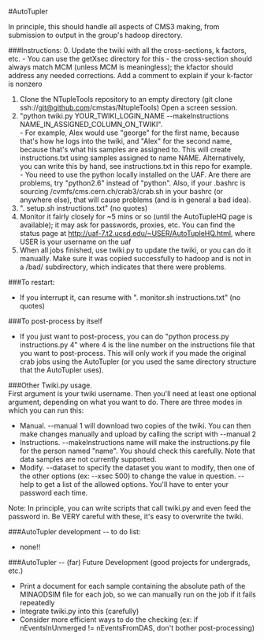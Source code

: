 #AutoTupler

In principle, this should handle all aspects of CMS3 making, from submission to output in the group's hadoop directory.

###Instructions:
  0. Update the twiki with all the cross-sections, k factors, etc. 
    - You can use the getXsec directory for this
    - the cross-section should always match MCM (unless MCM is meaningless); the kfactor should address any needed corrections.  Add a comment to explain if your k-factor is nonzero
  1. Clone the NTupleTools repository to an empty directory (git clone ssh://git@github.com/cmstas/NtupleTools)  Open a screen session. 
  2. "python twiki.py YOUR_TWIKI_LOGIN_NAME --makeInstructions NAME_IN_ASSIGNED_COLUMN_ON_TWIKI".  
    - For example, Alex would use "george" for the first name, because that's how he logs into the twiki, and "Alex" for the second name, because that's what his samples are assigned to.  This will create instructions.txt using samples assigned to name NAME.  Alternatively, you can write this by hand, see instructions.txt in this repo for example.
    - You need to use the python locally installed on the UAF.  Are there are problems, try "python2.6" instead of "python".  Also, if your .bashrc is sourcing  /cvmfs/cms.cern.ch/crab3/crab.sh in your bashrc (or anywhere else), that will cause problems (and is in general a bad idea).  
  3. ". setup.sh instructions.txt" (no quotes)
  4. Monitor it fairly closely for ~5 mins or so (until the AutoTupleHQ page is available); it may ask for passwords, proxies, etc.  You can find the status page at http://uaf-7.t2.ucsd.edu/~USER/AutoTupleHQ.html, where USER is your username on the uaf
  5. When all jobs finished, use twiki.py to update the twiki, or you can do it manually.  Make sure it was copied successfully to hadoop and is not in a /bad/ subdirectory, which indicates that there were problems.  

###To restart:
  - If you interrupt it, can resume with ". monitor.sh instructions.txt" (no quotes)

###To post-process by itself
  - If you just want to post-process, you can do "python process.py instructions.py 4" where 4 is the line number on the instructions file that you want to post-process.  This will only work if you made the original crab jobs using the AutoTupler (or you used the same directory structure that the AutoTupler uses).  

###Other Twiki.py usage.  
First argument is your twiki username.  Then you'll need at least one optional argument, depending on what you want to do.  There are three modes in which you can run this:
  - Manual.  --manual 1 will download two copies of the twiki.  You can then make changes manually and upload by calling the script with --manual 2
  - Instructions.  --makeInstructions name will make the instructions.py file for the person named "name".  You should check this carefully.  Note that data samples are not currently supported.  
  - Modify.  --dataset to specify the dataset you want to modify, then one of the other options (ex: --xsec 500) to change the value in question.  --help to get a list of the allowed options.  You'll have to enter your password each time.  

Note: In principle, you can write scripts that call twiki.py and even feed the password in.  Be VERY careful with these, it's easy to overwrite the twiki.  

###AutoTupler development -- to do list:
  - none!!

###AutoTupler -- (far) Future Development (good projects for undergrads, etc.)
  - Print a document for each sample containing the absolute path of the MINAODSIM file for each job, so we can manually run on the job if it fails repeatedly
  - Integrate twiki.py into this (carefully) 
  - Consider more efficient ways to do the checking (ex: if nEventsInUnmerged != nEventsFromDAS, don't bother post-processing)
